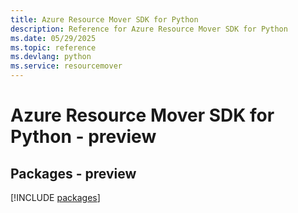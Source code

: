```yaml
---
title: Azure Resource Mover SDK for Python
description: Reference for Azure Resource Mover SDK for Python
ms.date: 05/29/2025
ms.topic: reference
ms.devlang: python
ms.service: resourcemover
---
```

# Azure Resource Mover SDK for Python - preview
## Packages - preview
[!INCLUDE [packages](resource-mover-index.md)]